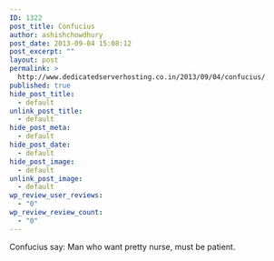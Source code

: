 ```yaml
---
ID: 1322
post_title: Confucius
author: ashishchowdhury
post_date: 2013-09-04 15:08:12
post_excerpt: ""
layout: post
permalink: >
  http://www.dedicatedserverhosting.co.in/2013/09/04/confucius/
published: true
hide_post_title:
  - default
unlink_post_title:
  - default
hide_post_meta:
  - default
hide_post_date:
  - default
hide_post_image:
  - default
unlink_post_image:
  - default
wp_review_user_reviews:
  - "0"
wp_review_review_count:
  - "0"
---
```

Confucius say: 
Man who want pretty nurse, must be patient.